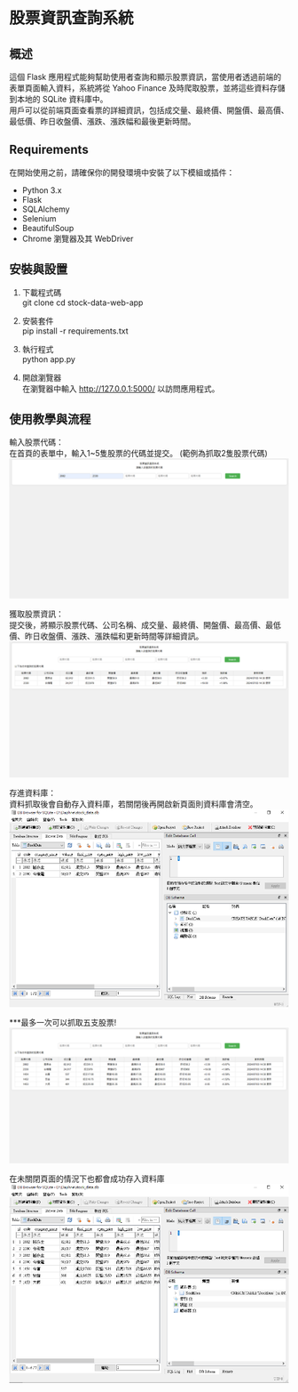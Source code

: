 # 股票資訊查詢系統

## 概述

這個 Flask 應用程式能夠幫助使用者查詢和顯示股票資訊，當使用者透過前端的表單頁面輸入資料，系統將從 Yahoo Finance 及時爬取股票，並將這些資料存儲到本地的 SQLite 資料庫中。  
用戶可以從前端頁面查看票的詳細資訊，包括成交量、最終價、開盤價、最高價、最低價、昨日收盤價、漲跌、漲跌幅和最後更新時間。  

## Requirements 

在開始使用之前，請確保你的開發環境中安裝了以下模組或插件：

- Python 3.x
- Flask
- SQLAlchemy
- Selenium
- BeautifulSoup
- Chrome 瀏覽器及其 WebDriver

## 安裝與設置

1. 下載程式碼  
git clone <repository-url>
cd stock-data-web-app  

3. 安裝套件  
pip install -r requirements.txt  

4. 執行程式  
python app.py  

5. 開啟瀏覽器  
在瀏覽器中輸入 http://127.0.0.1:5000/ 以訪問應用程式。

## 使用教學與流程  

輸入股票代碼：   
在首頁的表單中，輸入1~5隻股票的代碼並提交。  (範例為抓取2隻股票代碼)  
![Image text](https://github.com/viang2593/Daphne_stocks/blob/e98bb53cb773af00ebac610a7ef6759b07d76832/image/%E8%BC%B8%E5%85%A5%E8%82%A1%E7%A5%A8%E4%BB%A3%E7%A2%BC.png)  

獲取股票資訊：  
提交後，將顯示股票代碼、公司名稱、成交量、最終價、開盤價、最高價、最低價、昨日收盤價、漲跌、漲跌幅和更新時間等詳細資訊。  
![Image text](https://github.com/viang2593/Daphne_stocks/blob/4f1f063bc7226a7016ea0becbbd7159d3e0342a0/image/%E7%8D%B2%E5%BE%97%E8%82%A1%E7%A5%A8%E8%B3%87%E8%A8%8A.png)  

存進資料庫：  
資料抓取後會自動存入資料庫，若關閉後再開啟新頁面則資料庫會清空。  
![Image text](https://github.com/viang2593/Daphne_stocks/blob/4f1f063bc7226a7016ea0becbbd7159d3e0342a0/image/%E6%88%90%E5%8A%9F%E5%AD%98%E5%85%A5%E8%B3%87%E6%96%99%E5%BA%AB.png)  

***最多一次可以抓取五支股票!
![Image text](https://github.com/viang2593/Daphne_stocks/blob/4f1f063bc7226a7016ea0becbbd7159d3e0342a0/image/%E6%9C%80%E5%A4%9A%E7%88%AC%E5%8F%965%E9%9A%BB.png)

在未關閉頁面的情況下也都會成功存入資料庫
![Image text](https://github.com/viang2593/Daphne_stocks/blob/d8e847b326b4e9f920253abd91ad983e21ea6afe/image/%E5%85%A8%E9%83%A8%E9%83%BD%E6%9C%89%E6%88%90%E5%8A%9F%E5%AD%98%E5%85%A5.png)

